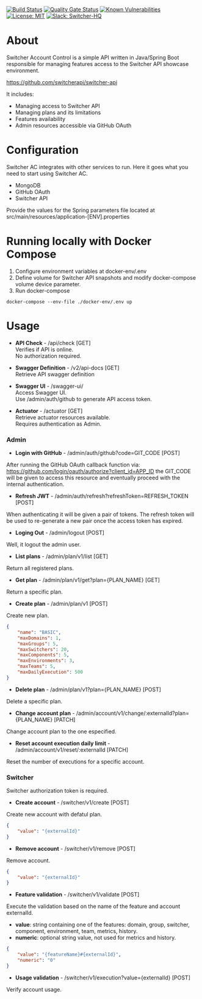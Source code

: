 [![Build Status](https://travis-ci.com/switcherapi/switcher-ac.svg?branch=master)](https://app.travis-ci.com/github/switcherapi/switcher-ac)
[![Quality Gate Status](https://sonarcloud.io/api/project_badges/measure?project=switcherapi_switcher-ac&metric=alert_status)](https://sonarcloud.io/dashboard?id=switcherapi_switcher-ac)
[![Known Vulnerabilities](https://snyk.io/test/github/switcherapi/switcher-ac/badge.svg?targetFile=pom.xml)](https://snyk.io/test/github/switcherapi/switcher-ac?targetFile=pom.xml)
[![License: MIT](https://img.shields.io/badge/License-MIT-yellow.svg)](https://opensource.org/licenses/MIT)
[![Slack: Switcher-HQ](https://img.shields.io/badge/slack-@switcher/hq-blue.svg?logo=slack)](https://switcher-hq.slack.com/)

# About
Switcher Account Control is a simple API written in Java/Spring Boot responsible for managing features access to the Switcher API showcase environment.

https://github.com/switcherapi/switcher-api

It includes:
- Managing access to Switcher API
- Managing plans and its limitations
- Features availability
- Admin resources accessible via GitHub OAuth

# Configuration
Switcher AC integrates with other services to run. 
Here it goes what you need to start using Switcher AC.

- MongoDB
- GitHub OAuth
- Switcher API

Provide the values for the Spring parameters file located at src/main/resources/application-[ENV].properties

# Running locally with Docker Compose

1. Configure environment variables at docker-env/.env
2. Define volume for Switcher API snapshots and modify docker-compose volume device parameter.
3. Run docker-compose

```
docker-compose --env-file ./docker-env/.env up
```

# Usage

- **API Check** - /api/check [GET]<br /> 
Verifies if API is online.<br /> 
No authorization required.<br /> 


- **Swagger Definition** - /v2/api-docs [GET]<br /> 
Retrieve API swagger definition<br />


- **Swagger UI** - /swagger-ui/<br /> 
Access Swagger UI.<br /> 
Use /admin/auth/github to generate API access token.<br />


- **Actuator** - /actuator [GET]<br />
Retrieve actuator resources available.<br />
Requires authentication as Admin.<br />


### Admin
- **Login with GitHub** - /admin/auth/github?code=GIT_CODE [POST]

After running the GitHub OAuth callback function via: https://github.com/login/oauth/authorize?client_id=APP_ID
the GIT_CODE will be given to access this resource and eventually proceed with the internal authentication.

- **Refresh JWT** - /admin/auth/refresh?refreshToken=REFRESH_TOKEN [POST]

When authenticating it will be given a pair of tokens. The refresh token will be used to re-generate a new pair once the access token has expired.

- **Loging Out** - /admin/logout [POST]

Well, it logout the admin user.

- **List plans** - /admin/plan/v1/list [GET]

Return all registered plans.

- **Get plan** - /admin/plan/v1/get?plan={PLAN_NAME} [GET]

Return a specific plan.

- **Create plan** - /admin/plan/v1 [POST]

Create new plan.
```json
{
    "name": "BASIC",
    "maxDomains": 1,
    "maxGroups": 5,
    "maxSwitchers": 20,
    "maxComponents": 5,
    "maxEnvironments": 3,
    "maxTeams": 5,
    "maxDailyExecution": 500
}
```

- **Delete plan** - /admin/plan/v1?plan={PLAN_NAME} [POST]

Delete a specific plan.

- **Change account plan** - /admin/account/v1/change/:externalId?plan={PLAN_NAME} [PATCH]

Change account plan to the one especified.

- **Reset account execution daily limit** - /admin/account/v1/reset/:externalId [PATCH]

Reset the number of executions for a specific account.

### Switcher
Switcher authorization token is required.

- **Create account** - /switcher/v1/create [POST]

Create new account with defatul plan.
```json
{
    "value": "{externalId}"
}
```

- **Remove account** - /switcher/v1/remove [POST]

Remove account.
```json
{
    "value": "{externalId}"
}
```

- **Feature validation** - /switcher/v1/validate [POST]

Execute the validation based on the name of the feature and account externalId.
  - **value**: string containing one of the features: domain, group, switcher, component, environment, team, metrics, history.
  - **numeric**: optional string value, not used for metrics and history.
```json
{
    "value": "{featureName}#{externalId}",
    "numeric": "0"
}
```

- **Usage validation** - /switcher/v1/execution?value={externalId} [POST]

Verify account usage.
